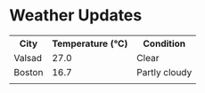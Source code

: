 # Weather Updates

<!-- WEATHER-UPDATE-START -->
<table><tr><th>City</th><th>Temperature (°C)</th><th>Condition</th></tr><tr><td>Valsad</td><td>27.0</td><td>Clear</td></tr><tr><td>Boston</td><td>16.7</td><td>Partly cloudy</td></tr><tr><td></td><td></td><td></td></tr></table>
<!-- WEATHER-UPDATE-END -->
